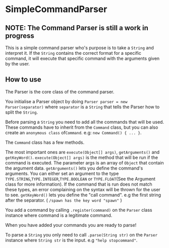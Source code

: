 # SimpleCommandParser
## NOTE: The Command Parser is still a work in progress

This is a simple command parser who's purpose is to take a `String` and interpret it. If the `String` contains the correct format for a specific command, it will execute that specific command with the arguments given by the user.

## How to use

The Parser is the core class of the command parser.

You initialise a Parser object by doing `Parser parser = new Parser(separator)` where ``separator`` is a `String` that tells the Parser how to split the `String`.

Before parsing a `String` you need to add all the commands that will be used. These commands have to inherit from the `Command` class, but you can also create an `anonymous class` of`Command`. e.g: `new Command() { ... }`. 

The `Command` class has a few methods. 

The most important ones are `execute(Object[] args)`, `getArguments()` and `getKeyWord()`.
`execute(Object[] args)` is the method that will be run if the command is executed. The parameter args is an array of `Object` that contain the argument data. 
`getArguments()` lets you define the command's arguments. You can either set an argument to the type `TYPE.STRING`,`TYPE.INTEGER`,`TYPE.BOOLEAN` or `TYPE.FLOAT`(See the Argument class for more information). If the command that is run does not match these types, an error complaining on the syntax will be thrown for the user to see. 
`getKeyWord()` lets you define the "call command". e.g the first string after the separator. ( `/spawn has the key word "spawn"` )

You add a command by calling `.register(command)` on the `Parser` class instance where command is a legitimate command.

When you have added your commands you are ready to parse!

To parse a `String` you only need to call `.parse(String str)` on the `Parser` instance where `String str` is the input. e.g `"help stopcommand"`.



